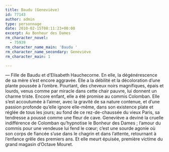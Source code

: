 ```yaml
---
title: Baudu (Geneviève)
id: 77143
author: admin
type: personnage
date: 2010-02-15T08:11:23+00:00
excerpt: Au Bonheur des Dames
rm_character_novel:
  - 75939
rm_character_name_main: 'Baudu '
rm_character_name_secondary: Geneviève
rm_character_main: 1

---
```

— Fille de Baudu et d&rsquo;Elisabeth Hauchecorne. En elle, la dégénérescence de sa mère s&rsquo;est encore aggravée. Elle a la débilité et la décoloration d&rsquo;une plante poussée à l&rsquo;ombre. Pourtant, des cheveux noirs magnifiques, épais et lourds, venus comme par miracle dans cette chair pauvre, lui donnent un charme triste. Encore enfant, elle a été promise au commis Colomban. Elle s&rsquo;est accoutumée à l&rsquo;aimer, avec la gravité de sa nature contenue, et d&rsquo;une passion profonde qu&rsquo;elle ignore elle-même, dans son existence plate et réglée de tous les jours; au fond de ce rez-de-chaussée du vieux Paris, sa tendresse a poussé comme une fleur de cave. Geneviève a deviné la cruelle indifférence de Colomban qu&rsquo;hypnotise le Bonheur des Dames ; l&rsquo;amour du commis pour une vendeuse lui fend le cœur; c&rsquo;est une sourde agonie où son corps de fiancée s&rsquo;use dans le chagrin et dans l&rsquo;attente, retournant à l&rsquo;enfance grêle des premiers ans. Et elle meurt épuisée, première victime du grand magasin d&rsquo;Octave Mouret. 